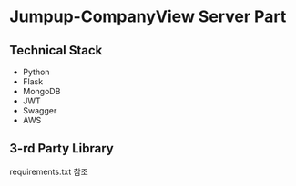# Jumpup-CompanyView Server Part
## Technical Stack
- Python
- Flask
- MongoDB
- JWT
- Swagger
- AWS
## 3-rd Party Library
requirements.txt 참조
